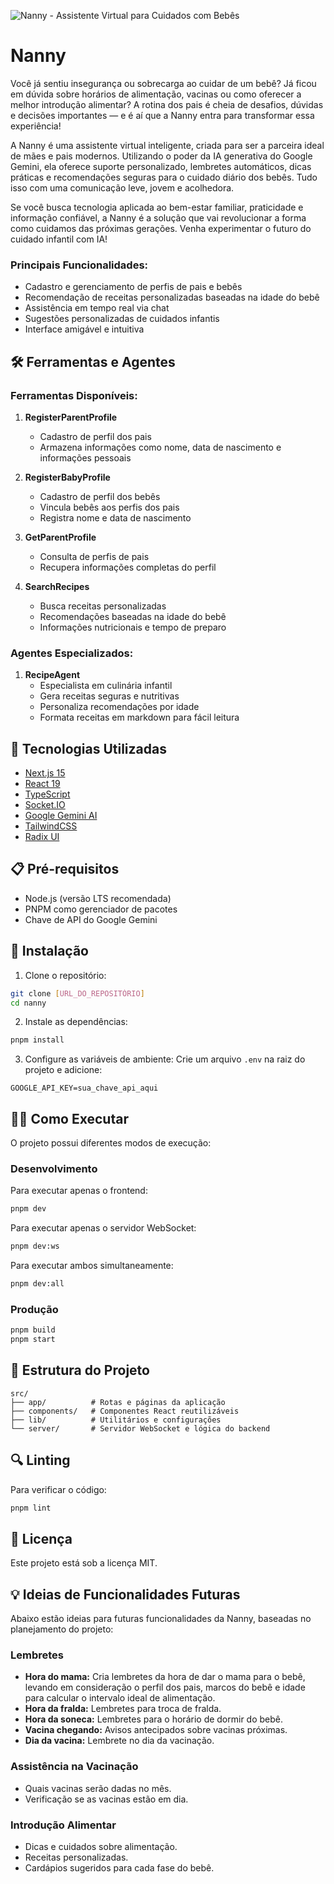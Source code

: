 ![Nanny - Assistente Virtual para Cuidados com Bebês](@header.png)
# Nanny

Você já sentiu insegurança ou sobrecarga ao cuidar de um bebê? Já ficou em dúvida sobre horários de alimentação, vacinas ou como oferecer a melhor introdução alimentar? A rotina dos pais é cheia de desafios, dúvidas e decisões importantes — e é aí que a Nanny entra para transformar essa experiência!

A Nanny é uma assistente virtual inteligente, criada para ser a parceira ideal de mães e pais modernos. Utilizando o poder da IA generativa do Google Gemini, ela oferece suporte personalizado, lembretes automáticos, dicas práticas e recomendações seguras para o cuidado diário dos bebês. Tudo isso com uma comunicação leve, jovem e acolhedora.

Se você busca tecnologia aplicada ao bem-estar familiar, praticidade e informação confiável, a Nanny é a solução que vai revolucionar a forma como cuidamos das próximas gerações. Venha experimentar o futuro do cuidado infantil com IA!

### Principais Funcionalidades:
- Cadastro e gerenciamento de perfis de pais e bebês
- Recomendação de receitas personalizadas baseadas na idade do bebê
- Assistência em tempo real via chat
- Sugestões personalizadas de cuidados infantis
- Interface amigável e intuitiva

## 🛠️ Ferramentas e Agentes

### Ferramentas Disponíveis:
1. **RegisterParentProfile**
   - Cadastro de perfil dos pais
   - Armazena informações como nome, data de nascimento e informações pessoais

2. **RegisterBabyProfile**
   - Cadastro de perfil dos bebês
   - Vincula bebês aos perfis dos pais
   - Registra nome e data de nascimento

3. **GetParentProfile**
   - Consulta de perfis de pais
   - Recupera informações completas do perfil

4. **SearchRecipes**
   - Busca receitas personalizadas
   - Recomendações baseadas na idade do bebê
   - Informações nutricionais e tempo de preparo

### Agentes Especializados:
1. **RecipeAgent**
   - Especialista em culinária infantil
   - Gera receitas seguras e nutritivas
   - Personaliza recomendações por idade
   - Formata receitas em markdown para fácil leitura

## 🚀 Tecnologias Utilizadas

- [Next.js 15](https://nextjs.org/)
- [React 19](https://reactjs.org/)
- [TypeScript](https://www.typescriptlang.org/)
- [Socket.IO](https://socket.io/)
- [Google Gemini AI](https://ai.google.dev/)
- [TailwindCSS](https://tailwindcss.com/)
- [Radix UI](https://www.radix-ui.com/)

## 📋 Pré-requisitos

- Node.js (versão LTS recomendada)
- PNPM como gerenciador de pacotes
- Chave de API do Google Gemini

## 🔧 Instalação

1. Clone o repositório:
```bash
git clone [URL_DO_REPOSITÓRIO]
cd nanny
```

2. Instale as dependências:
```bash
pnpm install
```

3. Configure as variáveis de ambiente:
Crie um arquivo `.env` na raiz do projeto e adicione:
```env
GOOGLE_API_KEY=sua_chave_api_aqui
```

## 🏃‍♂️ Como Executar

O projeto possui diferentes modos de execução:

### Desenvolvimento
Para executar apenas o frontend:
```bash
pnpm dev
```

Para executar apenas o servidor WebSocket:
```bash
pnpm dev:ws
```

Para executar ambos simultaneamente:
```bash
pnpm dev:all
```

### Produção
```bash
pnpm build
pnpm start
```

## 📁 Estrutura do Projeto

```
src/
├── app/          # Rotas e páginas da aplicação
├── components/   # Componentes React reutilizáveis
├── lib/          # Utilitários e configurações
└── server/       # Servidor WebSocket e lógica do backend
```

## 🔍 Linting

Para verificar o código:
```bash
pnpm lint
```

## 📄 Licença

Este projeto está sob a licença MIT.

## 💡 Ideias de Funcionalidades Futuras

Abaixo estão ideias para futuras funcionalidades da Nanny, baseadas no planejamento do projeto:

### Lembretes
- **Hora do mama:** Cria lembretes da hora de dar o mama para o bebê, levando em consideração o perfil dos pais, marcos do bebê e idade para calcular o intervalo ideal de alimentação.
- **Hora da fralda:** Lembretes para troca de fralda.
- **Hora da soneca:** Lembretes para o horário de dormir do bebê.
- **Vacina chegando:** Avisos antecipados sobre vacinas próximas.
- **Dia da vacina:** Lembrete no dia da vacinação.

### Assistência na Vacinação
- Quais vacinas serão dadas no mês.
- Verificação se as vacinas estão em dia.

### Introdução Alimentar
- Dicas e cuidados sobre alimentação.
- Receitas personalizadas.
- Cardápios sugeridos para cada fase do bebê.
